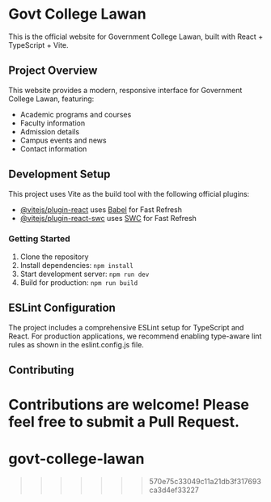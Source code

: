 # Govt College Lawan

This is the official website for Government College Lawan, built with React + TypeScript + Vite.

## Project Overview

This website provides a modern, responsive interface for Government College Lawan, featuring:

- Academic programs and courses
- Faculty information
- Admission details
- Campus events and news
- Contact information

## Development Setup

This project uses Vite as the build tool with the following official plugins:

- [@vitejs/plugin-react](https://github.com/vitejs/vite-plugin-react/blob/main/packages/plugin-react/README.md) uses [Babel](https://babeljs.io/) for Fast Refresh
- [@vitejs/plugin-react-swc](https://github.com/vitejs/vite-plugin-react-swc) uses [SWC](https://swc.rs/) for Fast Refresh

### Getting Started

1. Clone the repository
2. Install dependencies: `npm install`
3. Start development server: `npm run dev`
4. Build for production: `npm run build`

## ESLint Configuration

The project includes a comprehensive ESLint setup for TypeScript and React. For production applications, we recommend enabling type-aware lint rules as shown in the eslint.config.js file.

## Contributing

Contributions are welcome! Please feel free to submit a Pull Request.
=======
# govt-college-lawan
>>>>>>> 570e75c33049c11a21db3f317693ca3d4ef33227
